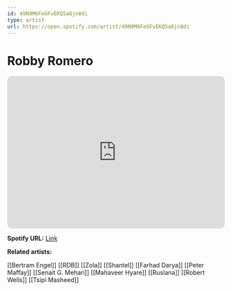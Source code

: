 ```yaml
---
id: 49N9M6FeGFvEKQ5a6jn8di
type: artist
url: https://open.spotify.com/artist/49N9M6FeGFvEKQ5a6jn8di
---
```

# Robby Romero

<iframe style="border-radius:12px" src="https://open.spotify.com/embed/artist/49N9M6FeGFvEKQ5a6jn8di" width="100%" height="352" frameBorder="0" allowfullscreen="" allow="autoplay; clipboard-write; encrypted-media; fullscreen; picture-in-picture" loading="lazy"></iframe>

**Spotify URL:** [Link](https://open.spotify.com/artist/49N9M6FeGFvEKQ5a6jn8di)

**Related artists:**

[[Bertram Engel]]
[[RDB]]
[[Zola]]
[[Shantel]]
[[Farhad Darya]]
[[Peter Maffay]]
[[Senait G. Mehari]]
[[Mahaveer Hyare]]
[[Ruslana]]
[[Robert Wells]]
[[Tsipi Masheed]]
